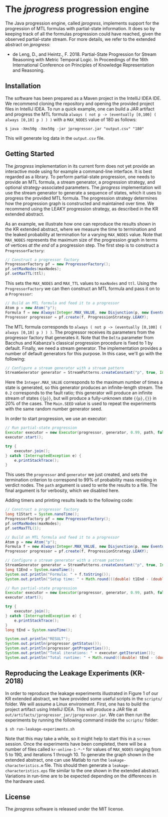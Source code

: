 # The *jprogress* progression engine
The Java progression engine, called *jprogress*, implements support for the progression of MTL formulas with partial-state information.
It does so by keeping track of all the formulas progression could have reached, given the observed partial-state stream.
For more details, we refer to the extended abstract on *jprogress*:
- de Leng, D., and Heintz., F. 2018. Partial-State Progression for Stream Reasoning with Metric Temporal Logic. In Proceedings of the 16th International Conference on Principles of Knowledge Representation and Reasoning.


## Installation
The software has been prepared as a Maven project in the IntelliJ IDEA IDE.
We recommend cloning the repository and opening the provided project files in IntelliJ IDEA.
To run a quick example, one can build a JAR artifact and progress the MTL formula `always ( not p -> (eventually [0,100] ( always [0,10] p ) ) )` with a `MAX_NODES` value of 180 as follows:
```console
$ java -Xms50g -Xmx50g -jar jprogressor.jar "output.csv" "180"
```
This will generate log data in the `output.csv` file.


## Getting Started
The *jprogress* implementation in its current form does not yet provide an interactive mode using for example a command-line interface.
It is best regarded as a library.
To perform partial-state progression, one needs to provide an MTL formula, a stream generator, a progression strategy, and optional strategy-associated parameters.
The *jprogress* implementation will use the stream generator to generate a sequence of states, which it uses to progress the provided MTL formula.
The progression strategy determines how the progression graph is constructed and maintained over time.
We recommend using the LEAKY progression strategy, as described in the KR extended abstract.

As an example, we illustrate how one can reproduce the results shown in the KR extended abstract, where we measure the time to termination and the leaked probability at termination for a varying `MAX_NODES` value.
Note that `MAX_NODES` represents the maximum size of the progression graph in terms of vertices *at the end* of a progression step.
The first step is to construct a `ProgressorFactory`:
```java
// Construct a progressor factory
ProgressorFactory pf = new ProgressorFactory();
pf.setMaxNodes(maxNodes);
pf.setMaxTTL(ttl);
```
This sets the `MAX_NODES` and `MAX_TTL` values to `maxNodes` and `ttl`.
Using the `ProgressorFactory` we can then construct an MTL formula and pass it on to a `Progressor`:
```java
// Build an MTL formula and feed it to a progressor
Atom p = new Atom("p");
Formula f = new Always(Integer.MAX_VALUE, new Disjunction(p, new Eventually(100, new Always(10, p))));
Progressor progressor = pf.create(f, ProgressionStrategy.LEAKY);
```
The MTL formula corresponds to `always ( not p -> (eventually [0,100] ( always [0,10] p ) ) )`.
The progressor receives its parameters from the progressor factory that generates it.
Note that the `Delta` parameter from Bacchus and Kabanza's classical progression procedure is fixed to 1 by default.
Finally, we need a stream generator.
The implementation provides a number of default generators for this purpose.
In this case, we'll go with the following:
```java
// Configure a stream generator with a stream pattern
StreamGenerator generator = StreamPatterns.createConstant("p", true, Integer.MAX_VALUE, 0.2, Main.SEED);
```
Here the `Integer.MAX_VALUE` corresponds to the maximum number of times a state is generated, so this generator produces an infinite-length stream.
The `0.2` corresponds to the fault ratio; this generator will produce an infinite stream of states `{{p}}`, but will produce a fully-unknown state `{{p},{}}` in 20% of the cases.
The `Main.SEED` value is used to repeat the experiments with the same random number generator seed.

In order to start progression, we use an executor:
```java
// Run partial-state progression
Executor executor = new Executor(progressor, generator, 0.99, path, false);
executor.start();

try {
    executor.join();
} catch (InterruptedException e) {
    e.printStackTrace();
}
```
This uses the `progressor` and `generator` we just created, and sets the termination criterion to correspond to 99% of probability mass residing in verdict nodes.
The `path` argument is used to write the results to a file.
The final argument is for verbosity, which we disabled here.

Adding timers and printing results leads to the following code:
```java
// Construct a progressor factory
long t1Start = System.nanoTime();
ProgressorFactory pf = new ProgressorFactory();
pf.setMaxNodes(maxNodes);
pf.setMaxTTL(1);

// Build an MTL formula and feed it to a progressor
Atom p = new Atom("p");
Formula f = new Always(Integer.MAX_VALUE, new Disjunction(p, new Eventually(100, new Always(10, p))));
Progressor progressor = pf.create(f, ProgressionStrategy.LEAKY);

// Configure a stream generator with a stream pattern
StreamGenerator generator = StreamPatterns.createConstant("p", true, Integer.MAX_VALUE, 0.2, Main.SEED);
long t1End = System.nanoTime();
System.out.println("Formula: " + f.toString());
System.out.println("Setup time: " + Math.round(((double) t1End - (double) t1Start) / 1000.0 / 1000.0) + "ms\n");

// Run partial-state progression
Executor executor = new Executor(progressor, generator, 0.99, path, false);
executor.start();

try {
    executor.join();
} catch (InterruptedException e) {
    e.printStackTrace();
}
long tEnd = System.nanoTime();

System.out.println("RESULT");
System.out.println(progressor.getStatus());
System.out.println(progressor.getProperties());
System.out.println("Total iterations: " + executor.getIteration());
System.out.println("Total runtime: " + Math.round(((double) tEnd - (double) t1Start) / 1000.0 / 1000.0) + "ms\n");
```


## Reproducing the Leakage Experiments (KR-2018)
In order to reproduce the leakage experiments illustrated in Figure 1 of our KR extended abstract, we have provided some useful scripts in the `scripts/` folder.
We will assume a Linux environment.
First, one has to build the project artifact using IntelliJ IDEA.
This will produce a JAR file at `out/artifacts/jprogressor_jar/jprogressor.jar`.
We can then run the experiments by running the following command inside the `scripts/` folder:
```console
$ sh run-leakage-experiments.sh
```
Note that this may take a while, so it might help to start this in a `screen` session.
Once the experiments have been completed, there will be a number of files called `kr-online-1-*-*` for values of `MAX_NODES` ranging from 5 to 190, and iterations 1 through 10.
To generate the graph shown in the extended abstract, one can use Matlab to run the `leakage-characteristics.m` file.
This should then generate a `leakage-characteristics.eps` file similar to the one shown in the extended abstract.
Variations in run-time are to be expected depending on the differences in the hardware used.


## License
The *jprogress* software is released under the MIT license.
